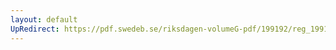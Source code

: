 ```yaml
---
layout: default
UpRedirect: https://pdf.swedeb.se/riksdagen-volumeG-pdf/199192/reg_199192/reg_199192_0989.pdf
---
```

